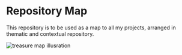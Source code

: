 # Repository Map
This repository is to be used as a map to all my projects, arranged in thematic and contextual repository.

![treasure map illusration]()
